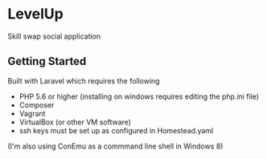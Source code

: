 # LevelUp
Skill swap social application


## Getting Started

Built with Laravel which requires the following
- PHP 5.6 or higher (installing on windows requires editing the php.ini file)
- Composer  
- Vagrant  
- VirtualBox (or other VM software)
- ssh keys must be set up as configured in Homestead.yaml

(I'm also using ConEmu as a commmand line shell in Windows 8)